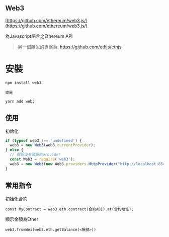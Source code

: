 ## Web3

[https://github.com/ethereum/web3.js/](https://github.com/ethereum/web3.js/)

為Javascript語言之Ethereum API

> 另一個類似的專案為: https://github.com/ethjs/ethjs

# 安裝

```
npm install web3

或是

yarn add web3
```

## 使用

初始化

```js
if (typeof web3 !== 'undefined') {
  web3 = new Web3(web3.currentProvider);
} else {
  // 假設沒有預設的provider
  const Web3 = require('web3');
  web3 = new Web3(new Web3.providers.HttpProvider("http://localhost:8545"));
}
```

## 常用指令

初始化合約

```
const MyContract = web3.eth.contract(合約ABI).at(合約地址);
```

顯示金額為Ether

```
web3.fromWei(web3.eth.getBalance(<帳號>))
```



